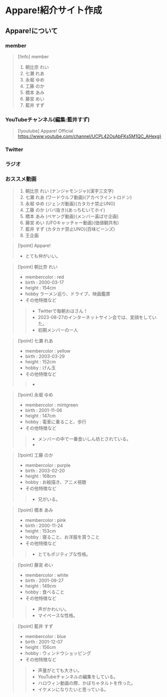 # Appare!紹介サイト作成
## Appare!について
### member
> [!info] member
> 1. 朝比奈 れい
> 2. 七瀬 れあ
> 3. 永堀 ゆめ
> 4. 工藤 のか
> 5. 橋本 あみ
> 6. 藤宮 めい
> 7. 藍井 すず
### YouTubeチャンネル(編集:藍井すず)
> [!youtube] Appare! Official
> https://www.youtube.com/channel/UCPL42OsAbFKs5M1QC_AHexg}
### Twitter
### ラジオ

### おススメ動画
> 1. 朝比奈 れい (ナンジャモンジャ)(漢字三文字)
> 2. 七瀬 れあ (ワードウルフ動画)(アカペライントロドン)
> 3. 永堀 ゆめ (ジェンガ動画)(カタカナ禁止UNO)
> 4. 工藤 のか (ババ抜き)(あっちむいてホイ)
> 5. 橋本 あみ (ペヤング動画)(メンバー喜ばせ企画)
> 6. 藤宮 めい (UFOキャッチャー動画)(価値観共有)
> 7. 藍井 すず (カタカナ禁止UNO)(百味ビーンズ)
> 8. 王企画

> [!point] Appare!
> - とても仲がいい。

> [!point] 朝比奈 れい
> - membercolor : red
> - birth : 2000-03-17
> - height : 154cm
> - hobby ラーメン巡り、ドライブ、映画鑑賞
> - その他特徴など
> > - Twitterで毎朝おはさん！
> > - 2023-08-27のインターネットサイン会では、変顔をしていた。
> > - 初期メンバーの一人


> [!point] 七瀬 れあ
> - membercolor : yellow
> - birth : 2003-03-29
> - height : 152cm
> - hobby : けん玉
> - その他特徴など
> > - 


> [!point] 永堀 ゆめ
> - membercolor : mintgreen
> - birth : 2001-11-06
> - height : 147cm
> - hobby : 電車に乗ること、歩行
> - その他特徴など
> > - メンバーの中で一番食いしん坊とされている。
> > - 


> [!point] 工藤 のか
> - membercolor : purple
> - birth : 2003-02-20
> - height : 168cm
> - hobby : お絵描き、アニメ視聴
> - その他特徴など
> > - 兄がいる。


> [!point] 橋本 あみ
> - membercolor : pink
> - birth : 2000-11-24
> - height : 153cm
> - hobby : 寝ること、お洋服を買うこと
> - その他特徴など
> > - とてもポジティブな性格。


> [!point] 藤宮 めい
> - membercolor : white
> - birth : 2001-09-27
> - height : 149cm
> - hobby : 食べること
> - その他特徴など
> > - 声がかわいい。
> > - マイペースな性格。
> >


> [!point] 藍井 すず
> - membercolor : blue
> - birth : 2001-12-07
> - height : 156cm
> - hobby : ウィンドウショッピング
> - その他特徴など
> > - 声量がとても大きい。
> > - YouTubeチャンネルの編集をしている。
> > - ハロウィン動画の際、かぼちゃタルトを作った。
> > - イケメンになりたいと思っている。
